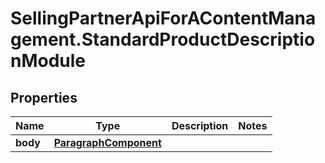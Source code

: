 # SellingPartnerApiForAContentManagement.StandardProductDescriptionModule

## Properties

Name | Type | Description | Notes
------------ | ------------- | ------------- | -------------
**body** | [**ParagraphComponent**](ParagraphComponent.md) |  | 



